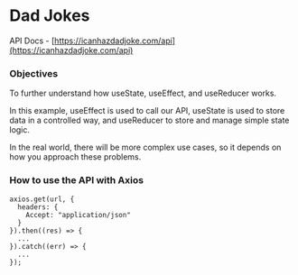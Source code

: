 # Dad Jokes
API Docs - [https://icanhazdadjoke.com/api](https://icanhazdadjoke.com/api)

### Objectives
To further understand how useState, useEffect, and useReducer works.

In this example, useEffect is used to call our API, useState is used to store data in a controlled way, and useReducer to store and manage simple state logic.

In the real world, there will be more complex use cases, so it depends on how you approach these problems.

### How to use the API with Axios

```
axios.get(url, {
  headers: {
    Accept: "application/json"
  }
}).then((res) => {
  ...
}).catch((err) => {
  ...
});
```